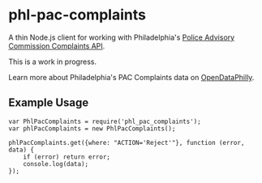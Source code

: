 # phl-pac-complaints

A thin Node.js client for working with Philadelphia's [Police Advisory Commission Complaints API](http://gis.phila.gov/ArcGIS/rest/services/PhilaGov/PAC_Complaints_2009_2012/MapServer).

This is a work in progress.

Learn more about Philadelphia's PAC Complaints data on [OpenDataPhilly](http://opendataphilly.org/opendata/resource/218/philadelphia-police-advisory-commission-complaints).

## Example Usage

    var PhlPacComplaints = require('phl_pac_complaints');
    var phlPacComplaints = new PhlPacComplaints();

    phlPacComplaints.get({where: "ACTION='Reject'"}, function (error, data) {
        if (error) return error;
        console.log(data);
    });
